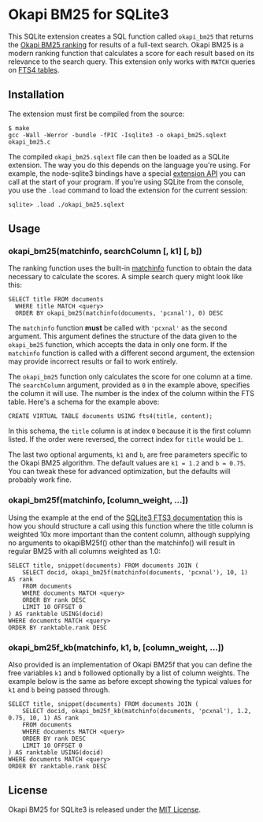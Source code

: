 # Okapi BM25 for SQLite3

This SQLite extension creates a SQL function called `okapi_bm25` that returns the [Okapi BM25 ranking][o] for results of a full-text search. Okapi BM25 is a modern ranking function that calculates a score for each result based on its relevance to the search query. This extension only works with `MATCH` queries on [FTS4 tables][f].

[o]: https://en.wikipedia.org/wiki/Okapi_BM25
[f]: https://www.sqlite.org/fts3.html

## Installation

The extension must first be compiled from the source:

    $ make
    gcc -Wall -Werror -bundle -fPIC -Isqlite3 -o okapi_bm25.sqlext okapi_bm25.c

The compiled `okapi_bm25.sqlext` file can then be loaded as a SQLite extension. The way you do this depends on the language you're using. For example, the node-sqlite3 bindings have a special [extension API][l] you can call at the start of your program. If you're using SQLite from the console, you use the `.load` command to load the extension for the current session:

    sqlite> .load ./okapi_bm25.sqlext

[l]: https://github.com/mapbox/node-sqlite3/wiki/Extensions

## Usage

### okapi\_bm25(matchinfo, searchColumn \[, k1] \[, b])

The ranking function uses the built-in [matchinfo][m] function to obtain the data necessary to calculate the scores. A simple search query might look like this:

    SELECT title FROM documents
      WHERE title MATCH <query>
      ORDER BY okapi_bm25(matchinfo(documents, 'pcxnal'), 0) DESC

The `matchinfo` function **must** be called with `'pcxnal'` as the second argument. This argument defines the structure of the data given to the `okapi_bm25` function, which accepts the data in only one form. If the `matchinfo` function is called with a different second argument, the extension may provide incorrect results or fail to work entirely.

The `okapi_bm25` function only calculates the score for one column at a time. The `searchColumn` argument, provided as `0` in the example above, specifies the column it will use. The number is the index of the column within the FTS table. Here's a schema for the example above:

    CREATE VIRTUAL TABLE documents USING fts4(title, content);

In this schema, the `title` column is at index `0` because it is the first column listed. If the order were reversed, the correct index for `title` would be `1`.

The last two optional arguments, `k1` and `b`, are free parameters specific to the Okapi BM25 algorithm. The default values are `k1 = 1.2` and `b = 0.75`. You can tweak these for advanced optimization, but the defaults will probably work fine.

### okapi\_bm25f(matchinfo, \[column_weight, ...])

Using the example at the end of the [SQLite3 FTS3 documentation][a] this is how you should structure a call using this function where the title column is weighted 10x more important than the content column, although supplying no arguments to okapiBM25f() other than the matchinfo() will result in regular BM25 with all columns weighted as 1.0:


	SELECT title, snippet(documents) FROM documents JOIN ( 
		SELECT docid, okapi_bm25f(matchinfo(documents, 'pcxnal'), 10, 1) AS rank
		FROM documents
		WHERE documents MATCH <query>
		ORDER BY rank DESC 
		LIMIT 10 OFFSET 0
	) AS ranktable USING(docid)
	WHERE documents MATCH <query>
	ORDER BY ranktable.rank DESC
	
### okapi\_bm25f\_kb(matchinfo, k1, b, \[column_weight, ...])

Also provided is an implementation of Okapi BM25f that you can define the free variables `k1` and `b` followed optionally by a list of column weights. The example below is the same as before except showing the typical values for `k1` and `b` being passed through.


	SELECT title, snippet(documents) FROM documents JOIN ( 
		SELECT docid, okapi_bm25f_kb(matchinfo(documents, 'pcxnal'), 1.2, 0.75, 10, 1) AS rank
		FROM documents
		WHERE documents MATCH <query>
		ORDER BY rank DESC 
		LIMIT 10 OFFSET 0
	) AS ranktable USING(docid)
	WHERE documents MATCH <query>
	ORDER BY ranktable.rank DESC

[m]: https://www.sqlite.org/fts3.html#matchinfo
[a]: http://www.sqlite.org/fts3.html#appendix_a

## License

Okapi BM25 for SQLite3 is released under the [MIT License][i].

[i]: http://opensource.org/licenses/MIT
